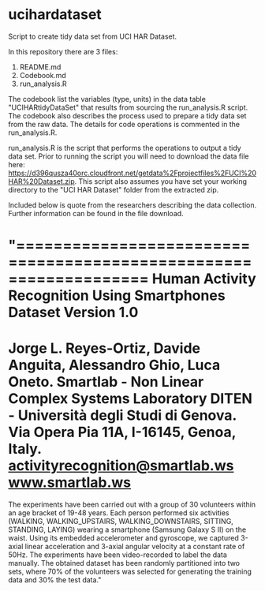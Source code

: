 # ucihardataset
Script to create tidy data set from UCI HAR Dataset.


In this repository there are 3 files:

1. README.md
2. Codebook.md
3. run_analysis.R

The codebook list the variables (type, units) in the data table "UCIHARtidyDataSet" that results from sourcing the run_analysis.R script. The codebook also describes the process used to prepare a tidy data set from the raw data. The details for code operations is commented in the run_analysis.R.

run_analysis.R is the script that performs the operations to output a tidy data set. Prior to running the script you will need to download the data file here: https://d396qusza40orc.cloudfront.net/getdata%2Fprojectfiles%2FUCI%20HAR%20Dataset.zip. This script also assumes you have set your working directory to the "UCI HAR Dataset" folder from the extracted zip.

Included below is quote from the researchers describing the data collection. Further information can be found in the file download.

"==================================================================
Human Activity Recognition Using Smartphones Dataset
Version 1.0
==================================================================
Jorge L. Reyes-Ortiz, Davide Anguita, Alessandro Ghio, Luca Oneto.
Smartlab - Non Linear Complex Systems Laboratory
DITEN - Università degli Studi di Genova.
Via Opera Pia 11A, I-16145, Genoa, Italy.
activityrecognition@smartlab.ws
www.smartlab.ws
==================================================================

The experiments have been carried out with a group of 30 volunteers within an age bracket of 19-48 years. Each person performed six activities (WALKING, WALKING_UPSTAIRS, WALKING_DOWNSTAIRS, SITTING, STANDING, LAYING) wearing a smartphone (Samsung Galaxy S II) on the waist. Using its embedded accelerometer and gyroscope, we captured 3-axial linear acceleration and 3-axial angular velocity at a constant rate of 50Hz. The experiments have been video-recorded to label the data manually. The obtained dataset has been randomly partitioned into two sets, where 70% of the volunteers was selected for generating the training data and 30% the test data."
